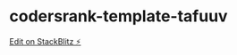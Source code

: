 # codersrank-template-tafuuv

[Edit on StackBlitz ⚡️](https://stackblitz.com/edit/codersrank-template-tafuuv)